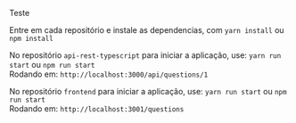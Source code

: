 Teste 

Entre em cada repositório e instale as dependencias, com `yarn install` ou `npm install`

No repositório `api-rest-typescript` para iniciar a aplicação, use: `yarn run start` ou `npm run start` <br />
Rodando em: `http://localhost:3000/api/questions/1`

No repositório `frontend` para iniciar a aplicação, use: `yarn run start` ou `npm run start` <br />
Rodando em: `http://localhost:3001/questions`
